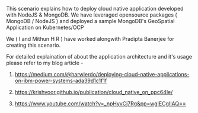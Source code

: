 This scenario explains how to deploy cloud native application developed with NodeJS & MongoDB. 
We have leveraged opensource packages ( MongoDB / NodeJS ) and deployed a sample MongoDB's GeoSpatial Application 
on Kubernetes/OCP

We ( I and Mithun H R ) have worked alongwith Pradipta Banerjee for creating this scenario.

For detailed explaination of about the application architecture and it's usage please refer to my blog article -

1) https://medium.com/@harwierdo/deploying-cloud-native-applications-on-ibm-power-systems-ada39d1c1f1f

2) https://krishvoor.github.io/publication/cloud_native_on_ppc64le/

3) https://www.youtube.com/watch?v=_npHyvCj7Rg&pp=wgIECgIIAQ== 
